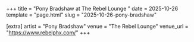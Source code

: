 +++
title = "Pony Bradshaw at The Rebel Lounge "
date = 2025-10-26
template = "page.html"
slug = "2025-10-26-pony-bradshaw"

[extra]
artist = "Pony Bradshaw"
venue = "The Rebel Lounge"
venue_url = "https://www.rebelphx.com/"
+++
